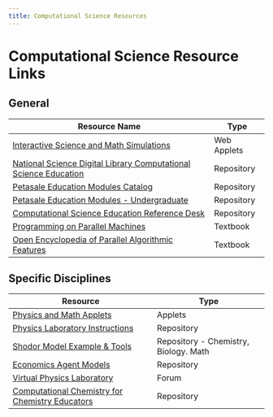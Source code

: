 ```yaml
---
title: Computational Science Resources
---
```

# Computational Science Resource Links

## General

| Resource Name                                                                                                                           | Type        |
|-----------------------------------------------------------------------------------------------------------------------------------------|-------------|
| [Interactive Science and Math Simulations](https://phet.colorado.edu)                                                                   | Web Applets |
| [National Science Digital Library Computational Science Education](https://nsdl.oercommons.org/browse?f.provider_set=3011)              | Repository  |
| [Petasale Education Modules Catalog](http://www.shodor.org/petascale/materials/catalog/)                                                | Repository  |
| [Petasale Education Modules - Undergraduate](http://www.shodor.org/petascale/materials/modules/)                                        | Repository  |
| [Computational Science Education Reference Desk](http://www.shodor.org/refdesk/)                                                        | Repository  |
| [Programming on Parallel Machines](http://heather.cs.ucdavis.edu/parprocbook)                                                           | Textbook    |
| [Open Encyclopedia of Parallel Algorithmic Features](http://algowiki-project.org/en/Open_Encyclopedia_of_Parallel_Algorithmic_Features) | Textbook    |

## Specific Disciplines

| Resource                                                                          | Type                                  |
|-----------------------------------------------------------------------------------|---------------------------------------|
| [Physics and Math Applets](http://www.falstad.com/mathphysics.html)               | Applets                               |
| [Physics Laboratory Instructions](https://advlabs.aapt.org)                       | Repository                            |
| [Shodor Model Example & Tools](http://www.shodor.org/talks-new/)                  | Repository - Chemistry, Biology. Math |
| [Economics Agent Models](http://www2.econ.iastate.edu/tesfatsi/ace.htm)           | Repository                            |
| [Virtual Physics Laboratory](http://www.phy.ntnu.edu.tw/ntnujava/)                | Forum                                 |
| [Computational Chemistry for Chemistry Educators](computationalscience.org/ccce/) | Repository                            |

